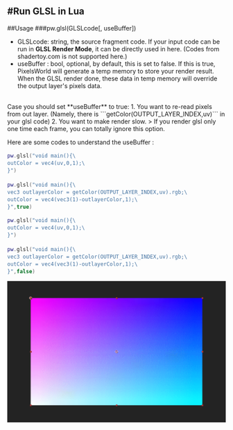 #Run GLSL in Lua
---

##Usage
###pw.glsl(GLSLcode[, useBuffer])
- GLSLcode: string, the source fragment code. If your input code can be run in **GLSL Render Mode**, it can be directly used in here. (Codes from shadertoy.com is not supported here.)
- useBuffer : bool, optional, by default, this is set to false. If this is true, PixelsWorld will generate a temp memory to store your render result. When the GLSL render done, these data in temp memory will override the output layer's pixels data. 
<br/>
Case you should set **useBuffer** to true: 
1. You want to re-read pixels from out layer. (Namely, there is ```getColor(OUTPUT_LAYER_INDEX,uv)``` in your glsl code)
2. You want to make render slow. 
> If you render glsl only one time each frame, you can totally ignore this option. 

Here are some codes to understand the useBuffer : 

```lua:useBuffer_on.lua
pw.glsl("void main(){\
outColor = vec4(uv,0,1);\
}")

pw.glsl("void main(){\
vec3 outlayerColor = getColor(OUTPUT_LAYER_INDEX,uv).rgb;\
outColor = vec4(vec3(1)-outlayerColor,1);\
}",true)
```

```lua:useBuffer_off.lua
pw.glsl("void main(){\
outColor = vec4(uv,0,1);\
}")

pw.glsl("void main(){\
vec3 outlayerColor = getColor(OUTPUT_LAYER_INDEX,uv).rgb;\
outColor = vec4(vec3(1)-outlayerColor,1);\
}",false)
```

![useBuffer](useBuffer.gif)
